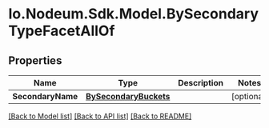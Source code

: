 # Io.Nodeum.Sdk.Model.BySecondaryTypeFacetAllOf
## Properties

Name | Type | Description | Notes
------------ | ------------- | ------------- | -------------
**SecondaryName** | [**BySecondaryBuckets**](BySecondaryBuckets.md) |  | [optional] 

[[Back to Model list]](../README.md#documentation-for-models) [[Back to API list]](../README.md#documentation-for-api-endpoints) [[Back to README]](../README.md)

